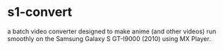 # s1-convert
a batch video converter designed to make anime (and other videos) run smoothly on the Samsung Galaxy S GT-I9000 (2010) using MX Player.
